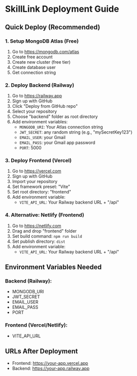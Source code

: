 # SkillLink Deployment Guide

## Quick Deploy (Recommended)

### 1. Setup MongoDB Atlas (Free)
1. Go to https://mongodb.com/atlas
2. Create free account
3. Create new cluster (free tier)
4. Create database user
5. Get connection string

### 2. Deploy Backend (Railway)
1. Go to https://railway.app
2. Sign up with GitHub
3. Click "Deploy from GitHub repo"
4. Select your repository
5. Choose "backend" folder as root directory
6. Add environment variables:
   - `MONGODB_URI`: Your Atlas connection string
   - `JWT_SECRET`: any random string (e.g., "mySecretKey123")
   - `EMAIL_USER`: your Gmail
   - `EMAIL_PASS`: your Gmail app password
   - `PORT`: 5000

### 3. Deploy Frontend (Vercel)
1. Go to https://vercel.com
2. Sign up with GitHub
3. Import your repository
4. Set framework preset: "Vite"
5. Set root directory: "frontend"
6. Add environment variable:
   - `VITE_API_URL`: Your Railway backend URL + "/api"

### 4. Alternative: Netlify (Frontend)
1. Go to https://netlify.com
2. Drag and drop "frontend" folder
3. Set build command: `npm run build`
4. Set publish directory: `dist`
5. Add environment variable:
   - `VITE_API_URL`: Your Railway backend URL + "/api"

## Environment Variables Needed

### Backend (Railway):
- MONGODB_URI
- JWT_SECRET
- EMAIL_USER
- EMAIL_PASS
- PORT

### Frontend (Vercel/Netlify):
- VITE_API_URL

## URLs After Deployment
- Frontend: https://your-app.vercel.app
- Backend: https://your-app.railway.app